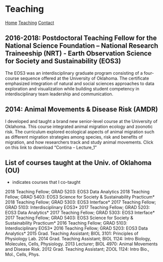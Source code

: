 # Teaching

[Home](https://acontina.github.io/Research) [Teaching](https://acontina.github.io/Teaching) [Contact](https://acontina.github.io/Research)

## 2016-2018: Postdoctoral Teaching Fellow for the National Science Foundation – National Research Traineeship (NRT) - Earth Observation Science for Society and Sustainability (EOS3) 
The EOS3 was an interdisciplinary graduate program consisting of a four-course sequence offered at the University of Oklahoma. 
The certificate emphasized integration of natural and social sciences approaches to data exploration and visualization while building student competency in interdisciplinary team leadership and communication. 

## 2014: Animal Movements & Disease Risk (AMDR)
I developed and taught a brand new senior-level course at the University of Oklahoma. This course integrated animal migration ecology and zoonotic risk. The curriculum explored ecological aspects of animal migration such as different migration strategies among species, risk and benefits of migration, and how researchers track and study animal movements. Click on this link to download “Contina – Lecture_1”
 
## List of courses taught at the Univ. of Oklahoma (OU)
* indicates courses that I co-taught

2018 Teaching Fellow; GRAD 5203: EOS3 Data Analytics
2018 Teaching Fellow; GRAD 5403: EOS3 Science for Society & Sustainability Practicum*
2018 Teaching Fellow; GRAD 5303: EOS3 Interface*
2017 Teaching Fellow; GRAD 5103: Interdisciplinary EOS3*
2017 Teaching Fellow; GRAD 5203: EOS3 Data Analytics*
2017 Teaching Fellow; GRAD 5303: EOS3 Interface*
2017 Teaching Fellow; GRAD 5403: EOS3 Science for Society & Sustainability Practicum*
2016 Teaching Fellow; GRAD 5103: Interdisciplinary EOS3*
2016 Teaching Fellow; GRAD 5203: EOS3 Data Analytics*
2015 Grad. Teaching Assistant; BIOL 3101: Principles of Physiology Lab.
2014 Grad. Teaching Assistant; BIOL 1124: Intro Biology, Molecules, Cells, Physiology.
2013 Lecturer; BIOL 4970: Animal Movements and Disease Risk.
2012 Grad. Teaching Assistant; ZOOL 1124: Intro Bio., Mol., Cells, Phys.
